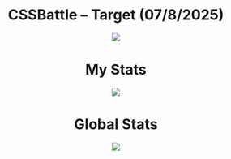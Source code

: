 <h1 align="center">CSSBattle – Target (07/8/2025)</h1>

<p align="center">
  <img src="https://github.com/user-attachments/assets/d6ee8016-d87f-44af-8178-ce5da50205e1">
</p>

<h1 align="center">My Stats</h1>

<p align="center">
  <img src="https://github.com/user-attachments/assets/5a053d6f-907f-49ea-a478-1a6be78e5b12">
</p>

<h1 align="center">Global Stats</h1>

<p align="center">
  <img src="https://github.com/user-attachments/assets/dd26de55-5cfc-445d-8715-fbca1d1c0756">
</p>
